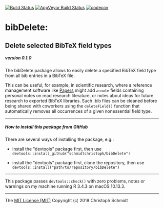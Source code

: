 [![Build Status](https://travis-ci.org/schmidtchristoph/bibDelete.svg?branch=master)](https://travis-ci.org/schmidtchristoph/bibDelete) [![AppVeyor Build Status](https://ci.appveyor.com/api/projects/status/github/schmidtchristoph/bibDelete?branch=master&svg=true)](https://ci.appveyor.com/project/schmidtchristoph/bibDelete) [![codecov](https://codecov.io/gh/schmidtchristoph/bibDelete/branch/master/graph/badge.svg)](https://codecov.io/gh/schmidtchristoph/bibDelete)

# bibDelete:
## Delete selected BibTeX field types
##### version 0.1.0

The bibDelete package allows to easily delete a specified BibTeX field type from all bib entries in a BibTeX file.

This can be useful, for example, in scientific research, where a reference management software like [Papers](https://www.readcube.com/papers/) might add ```annote``` fields containing personal notes on read research literature, or notes about ideas for future research to exported BibTeX libraries. Such .bib files can be cleaned before being shared with coworkers using the ```deleteField()``` function that automatically removes all occurrences of a given nonessential field type.

- - -

##### How to install this package from GitHub

There are several ways of installing the package, e.g.:

- install the "devtools" package first, then use
```devtools::install_github("schmidtchristoph/bibDelete")```

- install the "devtools" package first, clone the repository, then use
```devtools::install("path/to/repository/bibDelete")```

- - - 

This package passes ```devtools::check()``` with zero problems, notes or warnings on my machine running R 3.4.3 on macOS 10.13.3.

- - - 
The [MIT License (MIT)](http://opensource.org/licenses/MIT)
Copyright (c) 2018 Christoph Schmidt
